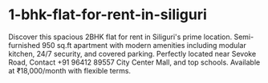 # 1-bhk-flat-for-rent-in-siliguri
Discover this spacious 2BHK flat for rent in Siliguri's prime location. Semi-furnished 950 sq.ft apartment with modern amenities including modular kitchen, 24/7 security, and covered parking. Perfectly located near Sevoke Road, Contact +91 96412 89557 City Center Mall, and top schools. Available at ₹18,000/month with flexible terms. 
